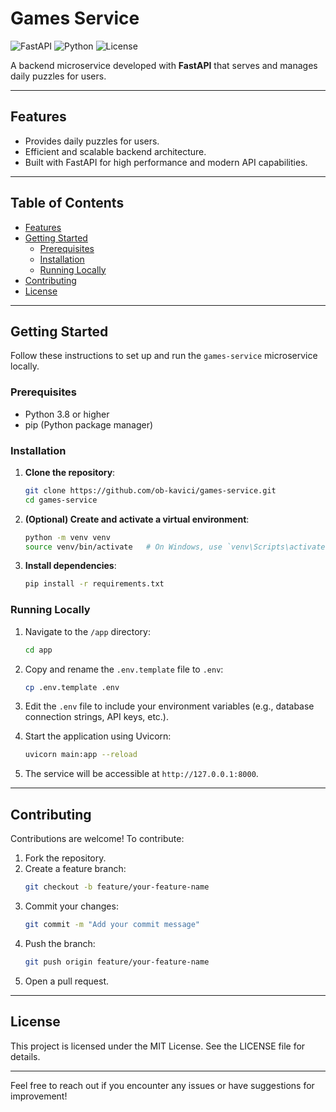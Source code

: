 # Games Service

![FastAPI](https://img.shields.io/badge/FastAPI-005571?style=for-the-badge&logo=fastapi) 
![Python](https://img.shields.io/badge/Python-3.8%2B-3776AB?style=for-the-badge&logo=python&logoColor=white)
![License](https://img.shields.io/badge/License-MIT-green?style=for-the-badge)

A backend microservice developed with **FastAPI** that serves and manages daily puzzles for users.

---

## Features
- Provides daily puzzles for users.
- Efficient and scalable backend architecture.
- Built with FastAPI for high performance and modern API capabilities.

---

## Table of Contents
- [Features](#features)
- [Getting Started](#getting-started)
  - [Prerequisites](#prerequisites)
  - [Installation](#installation)
  - [Running Locally](#running-locally)
- [Contributing](#contributing)
- [License](#license)

---

## Getting Started

Follow these instructions to set up and run the `games-service` microservice locally.

### Prerequisites
- Python 3.8 or higher
- pip (Python package manager)

### Installation

1. **Clone the repository**:
   ```bash
   git clone https://github.com/ob-kavici/games-service.git
   cd games-service
   ```

2. **(Optional) Create and activate a virtual environment**:
   ```bash
   python -m venv venv
   source venv/bin/activate   # On Windows, use `venv\Scripts\activate`
   ```

3. **Install dependencies**:
   ```bash
   pip install -r requirements.txt
   ```

### Running Locally

1. Navigate to the `/app` directory:
   ```bash
   cd app
   ```

2. Copy and rename the `.env.template` file to `.env`:
   ```bash
   cp .env.template .env
   ```

3. Edit the `.env` file to include your environment variables (e.g., database connection strings, API keys, etc.).

4. Start the application using Uvicorn:
   ```bash
   uvicorn main:app --reload
   ```

5. The service will be accessible at `http://127.0.0.1:8000`.

---

## Contributing

Contributions are welcome! To contribute:

1. Fork the repository.
2. Create a feature branch:
   ```bash
   git checkout -b feature/your-feature-name
   ```
3. Commit your changes:
   ```bash
   git commit -m "Add your commit message"
   ```
4. Push the branch:
   ```bash
   git push origin feature/your-feature-name
   ```
5. Open a pull request.

---

## License

This project is licensed under the MIT License. See the LICENSE file for details.

---

Feel free to reach out if you encounter any issues or have suggestions for improvement!
